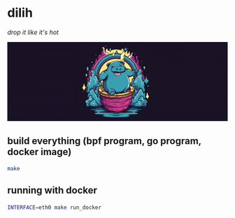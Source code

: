 dilih
=====

_drop it like it's hot_

![dilih balancy logo](./media/logo.png "drop it like its hot")

build everything (bpf program, go program, docker image)
--------------------------------------------------------

```sh
make
```

running with docker
-------------------

```sh
INTERFACE=eth0 make run_docker
```
